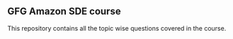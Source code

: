 ## GFG Amazon SDE course
This repository contains all the topic wise questions covered in the course.
